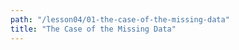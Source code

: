```yaml
---
path: "/lesson04/01-the-case-of-the-missing-data"
title: "The Case of the Missing Data"
---
```


<youtube id="EV1G8SlYydA"></youtube>
